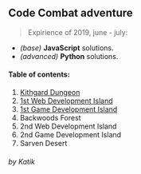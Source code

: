 ## Code Combat adventure

> Expirience of 2019, june - july:
+ _(base)_ __JavaScript__ solutions.
+ _(advanced)_ __Python__ solutions.

#### Table of contents:
1. [Kithgard Dungeon](1_Kithgard_Dungeon/)
2. [1st Web Development Island](2_Web1/)
3. [1st Game Development Island](3_GameDev1/)
4. Backwoods Forest
5. 2nd Web Development Island
6. 2nd Game Development Island
7. Sarven Desert

###### by _Katik_
